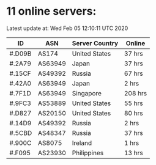 # 11 online servers:

Latest update at: Wed Feb 05 12:10:11 UTC 2020

| ID | ASN | Server Country | Online |
| -- | --- | -------------- | ------ |
| #.D09B | AS174 | United States | 37 hrs |
| #.2A79 | AS63949 | Japan | 37 hrs |
| #.15CF | AS49392 | Russia | 67 hrs |
| #.42A0 | AS63949 | Japan | 2 hrs |
| #.7F1D | AS63949 | Singapore | 208 hrs |
| #.9FC3 | AS53889 | United States | 55 hrs |
| #.D827 | AS20150 | United States | 80 hrs |
| #.14D9 | AS49392 | Russia | 2 hrs |
| #.5CBD | AS48347 | Russia | 37 hrs |
| #.900C | AS8075 | Ireland | 1 hrs |
| #.F095 | AS23930 | Philippines | 13 hrs |

